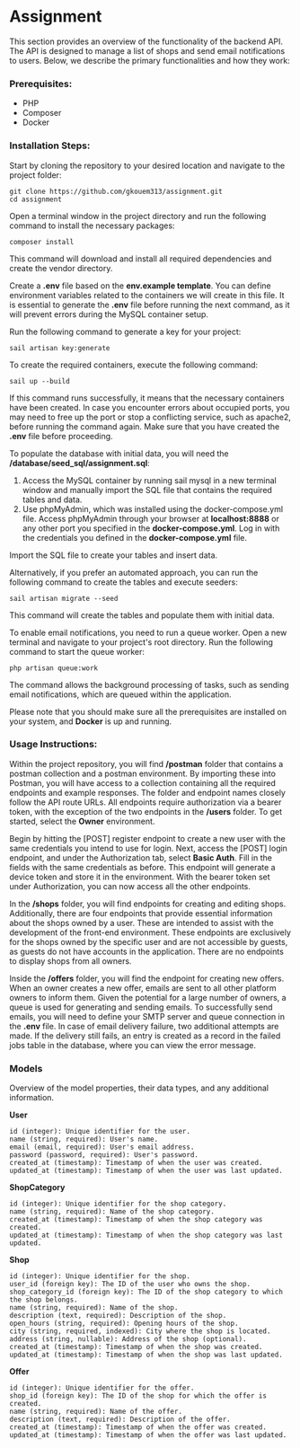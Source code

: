 # Assignment

This section provides an overview of the functionality of the backend API. The API is designed to manage a list of shops and send email notifications to users. Below, we describe the primary functionalities and how they work:

### Prerequisites:

- PHP
- Composer
- Docker

### Installation Steps:

Start by cloning the repository to your desired location and navigate to the project folder:

    git clone https://github.com/gkouem313/assignment.git
    cd assignment

Open a terminal window in the project directory and run the following command to install the necessary packages:

    composer install

This command will download and install all required dependencies and create the vendor directory.

Create a **.env** file based on the **env.example template**. You can define environment variables related to the containers we will create in this file. It is essential to generate the **.env** file before running the next command, as it will prevent errors during the MySQL container setup.

Run the following command to generate a key for your project:

    sail artisan key:generate

To create the required containers, execute the following command:
    
    sail up --build

If this command runs successfully, it means that the necessary containers have been created. In case you encounter errors about occupied ports, you may need to free up the port or stop a conflicting service, such as apache2, before running the command again. Make sure that you have created the **.env** file before proceeding.

To populate the database with initial data, you will need the **/database/seed_sql/assignment.sql**:
1) Access the MySQL container by running sail mysql in a new terminal window and manually import the SQL file that contains the required tables and data.
2) Use phpMyAdmin, which was installed using the docker-compose.yml file. Access phpMyAdmin through your browser at **localhost:8888** or any other port you specified in the **docker-compose.yml**. Log in with the credentials you defined in the **docker-compose.yml** file.

Import the SQL file to create your tables and insert data.

Alternatively, if you prefer an automated approach, you can run the following command to create the tables and execute seeders:

    sail artisan migrate --seed

This command will create the tables and populate them with initial data.

To enable email notifications, you need to run a queue worker. Open a new terminal and navigate to your project's root directory. Run the following command to start the queue worker:

    php artisan queue:work

The command allows the background processing of tasks, such as sending email notifications, which are queued within the application.

Please note that you should make sure all the prerequisites are installed on your system, and **Docker** is up and running.

### Usage Instructions:

Within the project repository, you will find **/postman** folder that contains a postman collection and a postman environment. By importing these into Postman, you will have access to a collection containing all the required endpoints and example responses. The folder and endpoint names closely follow the API route URLs. All endpoints require authorization via a bearer token, with the exception of the two endpoints in the **/users** folder. To get started, select the **Owner** environment.

Begin by hitting the [POST] register endpoint to create a new user with the same credentials you intend to use for login. Next, access the [POST] login endpoint, and under the Authorization tab, select **Basic Auth**. Fill in the fields with the same credentials as before. This endpoint will generate a device token and store it in the environment. With the bearer token set under Authorization, you can now access all the other endpoints.

In the **/shops** folder, you will find endpoints for creating and editing shops. Additionally, there are four endpoints that provide essential information about the shops owned by a user. These are intended to assist with the development of the front-end environment. These endpoints are exclusively for the shops owned by the specific user and are not accessible by guests, as guests do not have accounts in the application. There are no endpoints to display shops from all owners.

Inside the **/offers** folder, you will find the endpoint for creating new offers. When an owner creates a new offer, emails are sent to all other platform owners to inform them. Given the potential for a large number of owners, a queue is used for generating and sending emails. To successfully send emails, you will need to define your SMTP server and queue connection in the **.env** file. In case of email delivery failure, two additional attempts are made. If the delivery still fails, an entry is created as a record in the failed jobs table in the database, where you can view the error message.

### Models

Overview of the model properties, their data types, and any additional information.

**User**

    id (integer): Unique identifier for the user.
    name (string, required): User's name.
    email (email, required): User's email address.
    password (password, required): User's password.
    created_at (timestamp): Timestamp of when the user was created.
    updated_at (timestamp): Timestamp of when the user was last updated.

**ShopCategory**

    id (integer): Unique identifier for the shop category.
    name (string, required): Name of the shop category.
    created_at (timestamp): Timestamp of when the shop category was created.
    updated_at (timestamp): Timestamp of when the shop category was last updated.

**Shop**

    id (integer): Unique identifier for the shop.
    user_id (foreign key): The ID of the user who owns the shop.
    shop_category_id (foreign key): The ID of the shop category to which the shop belongs.
    name (string, required): Name of the shop.
    description (text, required): Description of the shop.
    open_hours (string, required): Opening hours of the shop.
    city (string, required, indexed): City where the shop is located.
    address (string, nullable): Address of the shop (optional).
    created_at (timestamp): Timestamp of when the shop was created.
    updated_at (timestamp): Timestamp of when the shop was last updated.

**Offer**

    id (integer): Unique identifier for the offer.
    shop_id (foreign key): The ID of the shop for which the offer is created.
    name (string, required): Name of the offer.
    description (text, required): Description of the offer.
    created_at (timestamp): Timestamp of when the offer was created.
    updated_at (timestamp): Timestamp of when the offer was last updated.